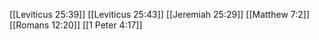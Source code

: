 [[Leviticus 25:39]]
[[Leviticus 25:43]]
[[Jeremiah 25:29]]
[[Matthew 7:2]]
[[Romans 12:20]]
[[1 Peter 4:17]]
